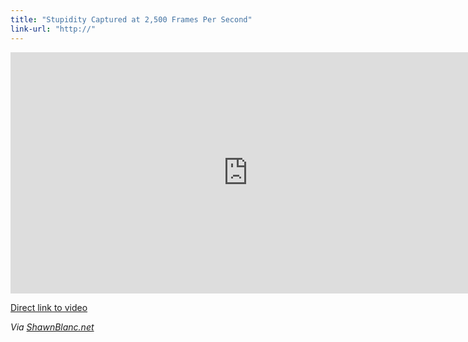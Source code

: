 ```yaml
---
title: "Stupidity Captured at 2,500 Frames Per Second"
link-url: "http://"
---
```

<p><iframe width="759" height="386" src="http://www.youtube.com/embed/lUZ-e2SkeMI?rel=0" frameborder="0" allowfullscreen></iframe></p>
<p><a href="https://www.youtube.com/watch?v=lUZ-e2SkeMI">Direct link to video</a></p>
<p><em>Via <a href="http://shawnblanc.net/2012/04/dumt-farligt/">ShawnBlanc.net</a></em></p>
